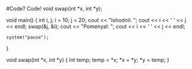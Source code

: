 #Code? Code!
void swap(int *x, int *y);

void main() {
	int i, j;
	i = 10;
	j = 20;
	cout << "Ishodnii: ";
	cout << i << ' ' << j << endl;
	swap(&j, &i);
	cout << "Pomenyal: ";
	cout << i << ' ' << j << endl;

	system("pause");
}

void swap(int *x, int *y) 
{
	int temp;
	temp = *x;
	*x = *y;
	*y = temp;
}
